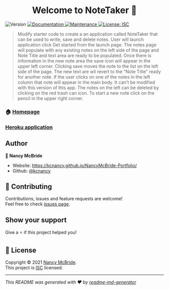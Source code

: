 <h1 align="center">Welcome to NoteTaker 👋</h1>
<p>
  <img alt="Version" src="https://img.shields.io/badge/version-1.0.0-blue.svg?cacheSeconds=2592000" />
  <a href="https://github.com/kcnancy/NoteTaker#readme" target="_blank">
    <img alt="Documentation" src="https://img.shields.io/badge/documentation-yes-brightgreen.svg" />
  </a>
  <a href="https://github.com/kcnancy/NoteTaker/graphs/commit-activity" target="_blank">
    <img alt="Maintenance" src="https://img.shields.io/badge/Maintained%3F-yes-green.svg" />
  </a>
  <a href="https://github.com/kcnancy/NoteTaker/blob/master/LICENSE" target="_blank">
    <img alt="License: ISC" src="https://img.shields.io/github/license/kcnancy/NoteTaker" />
  </a>
</p>

> Modify starter code to create a an application called NoteTaker that can be used to write, save and delete notes. User will launch application click Get started from the launch page. The notes page will populate with any existing notes on the left side of the page and Note Title and text area are ready to be populated. Once there is information in the new note area the save icon will appear in the upper left corner. Clicking save moves the note to the list on the left side of the page. The new text are wil revert to the "Note Title" ready for another note. If the user clicks on one of the notes in the left column that note will appear in the main body. It can't be modified with this version of this app. The notes on the left can be deleted by clicking on the red trash can icon. To start a new note click on the pencil in the upper right corner. 

### 🏠 [Homepage](https://github.com/kcnancy/NoteTaker)
### [Heroku application](https://protected-river-04272.herokuapp.com/notes)

## Author

👤 **Nancy McBride**

* Website: https://kcnancy.github.io/NancyMcBride-Portfolio/
* Github: [@kcnancy](https://github.com/kcnancy)

## 🤝 Contributing

Contributions, issues and feature requests are welcome!<br />Feel free to check [issues page](https://github.com/kcnancy/NoteTaker/issues). 

## Show your support

Give a ⭐️ if this project helped you!

## 📝 License

Copyright © 2021 [Nancy McBride](https://github.com/kcnancy).<br />
This project is [ISC](https://github.com/kcnancy/NoteTaker/blob/master/LICENSE) licensed.

***
_This README was generated with ❤️ by [readme-md-generator](https://github.com/kefranabg/readme-md-generator)_
